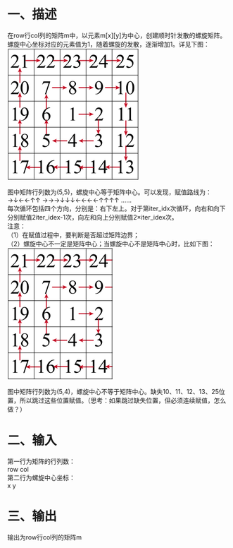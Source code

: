 # 一、描述
在row行col列的矩阵m中，以元素m[x][y]为中心，创建顺时针发散的螺旋矩阵。螺旋中心坐标对应的元素值为1，随着螺旋的发散，逐渐增加1。详见下图：<br>
![spiral_matrix](https://github.com/yuanyesjtu/spiral_matrix/blob/master/spiral_matrix.jpg)

图中矩阵行列数为(5,5)，螺旋中心等于矩阵中心。可以发现，赋值路线为：→↓←←↑↑ →→→↓↓↓←←←←↑↑↑↑ ......<br>
每次循环包括四个方向，分别是：右下左上。对于第iter_idx次循环，向右和向下分别赋值2iter_idex-1次，向左和向上分别赋值2×iter_idex次。<br>
注意：<br>
（1）在赋值过程中，要判断是否超过矩阵边界；<br>
（2）螺旋中心不一定是矩阵中心；当螺旋中心不是矩阵中心时，比如下图：<br>
![spiral_matrix1](https://github.com/yuanyesjtu/spiral_matrix/blob/master/spiral_matrix1.jpg)

图中矩阵行列数为(5,4)，螺旋中心不等于矩阵中心。缺失10、11、12、13、25位置，所以跳过这些位置赋值。（思考：如果跳过缺失位置，但必须连续赋值，怎么做？）

# 二、输入
第一行为矩阵的行列数：<br>
row col<br>
第二行为螺旋中心坐标：<br>
x y<br>

# 三、输出
输出为row行col列的矩阵m
